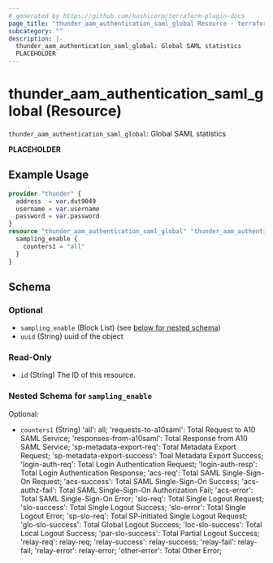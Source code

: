 ```yaml
---
# generated by https://github.com/hashicorp/terraform-plugin-docs
page_title: "thunder_aam_authentication_saml_global Resource - terraform-provider-thunder"
subcategory: ""
description: |-
  thunder_aam_authentication_saml_global: Global SAML statistics
  PLACEHOLDER
---
```


# thunder_aam_authentication_saml_global (Resource)

`thunder_aam_authentication_saml_global`: Global SAML statistics

__PLACEHOLDER__

## Example Usage

```terraform
provider "thunder" {
  address  = var.dut9049
  username = var.username
  password = var.password
}
resource "thunder_aam_authentication_saml_global" "thunder_aam_authentication_saml_global" {
  sampling_enable {
    counters1 = "all"
  }
}
```

<!-- schema generated by tfplugindocs -->
## Schema

### Optional

- `sampling_enable` (Block List) (see [below for nested schema](#nestedblock--sampling_enable))
- `uuid` (String) uuid of the object

### Read-Only

- `id` (String) The ID of this resource.

<a id="nestedblock--sampling_enable"></a>
### Nested Schema for `sampling_enable`

Optional:

- `counters1` (String) 'all': all; 'requests-to-a10saml': Total Request to A10 SAML Service; 'responses-from-a10saml': Total Response from A10 SAML Service; 'sp-metadata-export-req': Total Metadata Export Request; 'sp-metadata-export-success': Toal Metadata Export Success; 'login-auth-req': Total Login Authentication Request; 'login-auth-resp': Total Login Authentication Response; 'acs-req': Total SAML Single-Sign-On Request; 'acs-success': Total SAML Single-Sign-On Success; 'acs-authz-fail': Total SAML Single-Sign-On Authorization Fail; 'acs-error': Total SAML Single-Sign-On Error; 'slo-req': Total Single Logout Request; 'slo-success': Total Single Logout Success; 'slo-error': Total Single Logout Error; 'sp-slo-req': Total SP-initiated Single Logout Request; 'glo-slo-success': Total Global Logout Success; 'loc-slo-success': Total Local Logout Success; 'par-slo-success': Total Partial Logout Success; 'relay-req': relay-req; 'relay-success': relay-success; 'relay-fail': relay-fail; 'relay-error': relay-error; 'other-error': Total Other Error;


